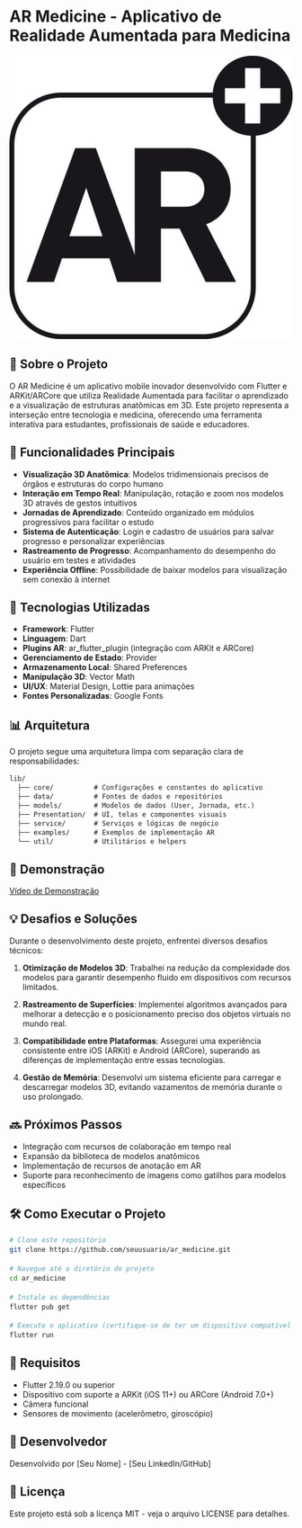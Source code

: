 # AR Medicine - Aplicativo de Realidade Aumentada para Medicina

![Banner do Aplicativo](assets/app_icon.jpg)

## 📱 Sobre o Projeto

O AR Medicine é um aplicativo mobile inovador desenvolvido com Flutter e ARKit/ARCore que utiliza Realidade Aumentada para facilitar o aprendizado e a visualização de estruturas anatômicas em 3D. Este projeto representa a interseção entre tecnologia e medicina, oferecendo uma ferramenta interativa para estudantes, profissionais de saúde e educadores.

## 🚀 Funcionalidades Principais

- **Visualização 3D Anatômica**: Modelos tridimensionais precisos de órgãos e estruturas do corpo humano
- **Interação em Tempo Real**: Manipulação, rotação e zoom nos modelos 3D através de gestos intuitivos
- **Jornadas de Aprendizado**: Conteúdo organizado em módulos progressivos para facilitar o estudo
- **Sistema de Autenticação**: Login e cadastro de usuários para salvar progresso e personalizar experiências
- **Rastreamento de Progresso**: Acompanhamento do desempenho do usuário em testes e atividades
- **Experiência Offline**: Possibilidade de baixar modelos para visualização sem conexão à internet

## 🔧 Tecnologias Utilizadas

- **Framework**: Flutter
- **Linguagem**: Dart
- **Plugins AR**: ar_flutter_plugin (integração com ARKit e ARCore)
- **Gerenciamento de Estado**: Provider
- **Armazenamento Local**: Shared Preferences
- **Manipulação 3D**: Vector Math
- **UI/UX**: Material Design, Lottie para animações
- **Fontes Personalizadas**: Google Fonts

## 📊 Arquitetura

O projeto segue uma arquitetura limpa com separação clara de responsabilidades:

```
lib/
  ├── core/          # Configurações e constantes do aplicativo
  ├── data/          # Fontes de dados e repositórios 
  ├── models/        # Modelos de dados (User, Jornada, etc.)
  ├── Presentation/  # UI, telas e componentes visuais
  ├── service/       # Serviços e lógicas de negócio
  ├── examples/      # Exemplos de implementação AR
  └── util/          # Utilitários e helpers
```

## 📸 Demonstração


[Vídeo de Demonstração](https://github.com/artaxerxesnazareno/ar_medicine_v2_app/blob/main/assets/ar%20demo.mp4)
## 💡 Desafios e Soluções

Durante o desenvolvimento deste projeto, enfrentei diversos desafios técnicos:

1. **Otimização de Modelos 3D**: Trabalhei na redução da complexidade dos modelos para garantir desempenho fluido em dispositivos com recursos limitados.

2. **Rastreamento de Superfícies**: Implementei algoritmos avançados para melhorar a detecção e o posicionamento preciso dos objetos virtuais no mundo real.

3. **Compatibilidade entre Plataformas**: Assegurei uma experiência consistente entre iOS (ARKit) e Android (ARCore), superando as diferenças de implementação entre essas tecnologias.

4. **Gestão de Memória**: Desenvolvi um sistema eficiente para carregar e descarregar modelos 3D, evitando vazamentos de memória durante o uso prolongado.

## 🔜 Próximos Passos

- Integração com recursos de colaboração em tempo real
- Expansão da biblioteca de modelos anatômicos
- Implementação de recursos de anotação em AR
- Suporte para reconhecimento de imagens como gatilhos para modelos específicos

## 🛠️ Como Executar o Projeto

```bash
# Clone este repositório
git clone https://github.com/seuusuario/ar_medicine.git

# Navegue até o diretório do projeto
cd ar_medicine

# Instale as dependências
flutter pub get

# Execute o aplicativo (certifique-se de ter um dispositivo compatível com AR conectado)
flutter run
```

## 📝 Requisitos

- Flutter 2.19.0 ou superior
- Dispositivo com suporte a ARKit (iOS 11+) ou ARCore (Android 7.0+)
- Câmera funcional
- Sensores de movimento (acelerômetro, giroscópio)

## 👤 Desenvolvedor

Desenvolvido por [Seu Nome] - [Seu LinkedIn/GitHub]

## 📄 Licença

Este projeto está sob a licença MIT - veja o arquivo LICENSE para detalhes. 